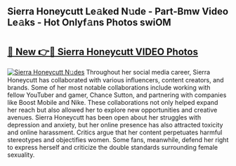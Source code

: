 ## Sierra Honeycutt Le𝚊ked N𝚞de - Part-Bmw Video Le𝚊ks - Hot Onlyf𝚊ns Photos swiOM

# <h2><a href="http://ac25016.deff.icu/?id=Sierra+Honeycutt">🔗 New 👉🔴 Sierra Honeycutt VIDEO Photos</a></h2>

[![Sierra Honeycutt N𝚞des](https://i.imgur.com/rIISA9y.gif)](http://ac25016.deff.icu/?id=Sierra+Honeycutt)
Throughout her social media career, Sierra Honeycutt has collaborated with various influencers, content creators, and brands. Some of her most notable collaborations include working with fellow YouTuber and gamer, Chance Sutton, and partnering with companies like Boost Mobile and Nike. These collaborations not only helped expand her reach but also allowed her to explore new opportunities and creative avenues. Sierra Honeycutt has been open about her struggles with depression and anxiety, but her online presence has also attracted toxicity and online harassment. Critics argue that her content perpetuates harmful stereotypes and objectifies women. Some fans, meanwhile, defend her right to express herself and criticize the double standards surrounding female sexuality.

